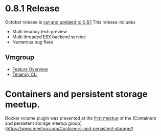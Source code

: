 # 0.8.1 Release

October release is [out and updated to 0.8.1](https://github.com/vmware/vsphere-storage-for-docker/releases)
This release includes

- Multi tenancy tech preview
- Multi threaded ESX backend service
- Numerous bug fixes

## Vmgroup
- [Feature
  Overview](/features/tenancy)
- [Tenancy
  CLI](/user-guide/admin-cli/)

# Containers and persistent storage meetup.

Docker volume plugin was presented at the [first meetup](https://www.meetup.com/Containers-and-persistent-storage/events/232635184/) of the (Containers and persistent storage meetup group](https://www.meetup.com/Containers-and-persistent-storage/)
